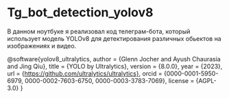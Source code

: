 # Tg_bot_detection_yolov8
В данном ноутбуке я реализовал код телеграм-бота, который использует модель YOLOv8 для детектирования различных обьектов на изображениях и видео.


@software{yolov8_ultralytics,
  author       = {Glenn Jocher and Ayush Chaurasia and Jing Qiu},
  title        = {YOLO by Ultralytics},
  version      = {8.0.0},
  year         = {2023},
  url          = {https://github.com/ultralytics/ultralytics},
  orcid        = {0000-0001-5950-6979, 0000-0002-7603-6750, 0000-0003-3783-7069},
  license      = {AGPL-3.0}
}

